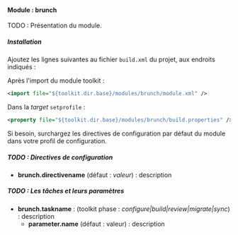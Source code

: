 #### Module : brunch

TODO : Présentation du module.

##### Installation

Ajoutez les lignes suivantes au fichier ```build.xml``` du projet, aux endroits indiqués :
   
Après l'import du module toolkit :
 ```xml
 <import file="${toolkit.dir.base}/modules/brunch/module.xml" />
 ```

Dans la *target* ```setprofile``` :
```xml
<property file="${toolkit.dir.base}/modules/brunch/build.properties" />
```

Si besoin, surchargez les directives de configuration par défaut du module dans votre profil de configuration.

##### TODO : Directives de configuration

* **brunch.directivename** (défaut : *valeur*) : description

##### TODO : Les tâches et leurs paramètres

* **brunch.taskname** : (toolkit phase : *configure|build|review|migrate|sync*) : description
    * **parameter.name** (défaut : valeur) : description
